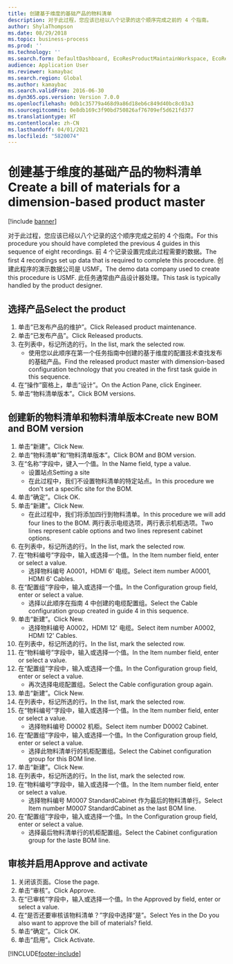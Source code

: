 ```yaml
---
title: 创建基于维度的基础产品的物料清单
description: 对于此过程，您应该已经以八个记录的这个顺序完成之前的 4 个指南。
author: ShylaThompson
ms.date: 08/29/2018
ms.topic: business-process
ms.prod: ''
ms.technology: ''
ms.search.form: DefaultDashboard, EcoResProductMaintainWorkspace, EcoResProductOpenCasesFormPart, EcoResProductDetailsExtended, BOMConsistOf, BOMTable, InventItemIdLookupSimple, HcmWorkerLookUp
audience: Application User
ms.reviewer: kamaybac
ms.search.region: Global
ms.author: kamaybac
ms.search.validFrom: 2016-06-30
ms.dyn365.ops.version: Version 7.0.0
ms.openlocfilehash: 0db1c35779a468d9a86d18eb6c849d40bc8c03a3
ms.sourcegitcommit: 0e8db169c3f90bd750826af76709ef5d621fd377
ms.translationtype: HT
ms.contentlocale: zh-CN
ms.lasthandoff: 04/01/2021
ms.locfileid: "5820074"
---
```

# <a name="create-a-bill-of-materials-for-a-dimension-based-product-master"></a><span data-ttu-id="b316e-103">创建基于维度的基础产品的物料清单</span><span class="sxs-lookup"><span data-stu-id="b316e-103">Create a bill of materials for a dimension-based product master</span></span>

[!include [banner](../../includes/banner.md)]

<span data-ttu-id="b316e-104">对于此过程，您应该已经以八个记录的这个顺序完成之前的 4 个指南。</span><span class="sxs-lookup"><span data-stu-id="b316e-104">For this procedure you should have completed the previous 4 guides in this sequence of eight recordings.</span></span> <span data-ttu-id="b316e-105">前 4 个记录设置完成此过程需要的数据。</span><span class="sxs-lookup"><span data-stu-id="b316e-105">The first 4 recordings set up data that is required to complete this procedure.</span></span> <span data-ttu-id="b316e-106">创建此程序的演示数据公司是 USMF。</span><span class="sxs-lookup"><span data-stu-id="b316e-106">The demo data company used to create this procedure is USMF.</span></span> <span data-ttu-id="b316e-107">此任务通常由产品设计器处理。</span><span class="sxs-lookup"><span data-stu-id="b316e-107">This task is typically handled by the product designer.</span></span>


## <a name="select-the-product"></a><span data-ttu-id="b316e-108">选择产品</span><span class="sxs-lookup"><span data-stu-id="b316e-108">Select the product</span></span>
1. <span data-ttu-id="b316e-109">单击“已发布产品的维护”。</span><span class="sxs-lookup"><span data-stu-id="b316e-109">Click Released product maintenance.</span></span>
2. <span data-ttu-id="b316e-110">单击“已发布产品”。</span><span class="sxs-lookup"><span data-stu-id="b316e-110">Click Released products.</span></span>
3. <span data-ttu-id="b316e-111">在列表中，标记所选的行。</span><span class="sxs-lookup"><span data-stu-id="b316e-111">In the list, mark the selected row.</span></span>
    * <span data-ttu-id="b316e-112">使用您以此顺序在第一个任务指南中创建的基于维度的配置技术查找发布的基础产品。</span><span class="sxs-lookup"><span data-stu-id="b316e-112">Find the released product master with dimension-based configuration technology that you created in the first task guide in this sequence.</span></span>  
4. <span data-ttu-id="b316e-113">在“操作”窗格上，单击“设计”。</span><span class="sxs-lookup"><span data-stu-id="b316e-113">On the Action Pane, click Engineer.</span></span>
5. <span data-ttu-id="b316e-114">单击“物料清单版本”。</span><span class="sxs-lookup"><span data-stu-id="b316e-114">Click BOM versions.</span></span>

## <a name="create-new-bom-and-bom-version"></a><span data-ttu-id="b316e-115">创建新的物料清单和物料清单版本</span><span class="sxs-lookup"><span data-stu-id="b316e-115">Create new BOM and BOM version</span></span>
1. <span data-ttu-id="b316e-116">单击“新建”。</span><span class="sxs-lookup"><span data-stu-id="b316e-116">Click New.</span></span>
2. <span data-ttu-id="b316e-117">单击“物料清单”和“物料清单版本”。</span><span class="sxs-lookup"><span data-stu-id="b316e-117">Click BOM and BOM version.</span></span>
3. <span data-ttu-id="b316e-118">在“名称”字段中，键入一个值。</span><span class="sxs-lookup"><span data-stu-id="b316e-118">In the Name field, type a value.</span></span>
    * <span data-ttu-id="b316e-119">设置站点</span><span class="sxs-lookup"><span data-stu-id="b316e-119">Setting a site</span></span>  
    * <span data-ttu-id="b316e-120">在此过程中，我们不设置物料清单的特定站点。</span><span class="sxs-lookup"><span data-stu-id="b316e-120">In this procedure we don't set a specific site for the BOM.</span></span>  
4. <span data-ttu-id="b316e-121">单击“确定”。</span><span class="sxs-lookup"><span data-stu-id="b316e-121">Click OK.</span></span>
5. <span data-ttu-id="b316e-122">单击“新建”。</span><span class="sxs-lookup"><span data-stu-id="b316e-122">Click New.</span></span>
    * <span data-ttu-id="b316e-123">在此过程中，我们将添加四行到物料清单。</span><span class="sxs-lookup"><span data-stu-id="b316e-123">In this procedure we will add four lines to the BOM.</span></span> <span data-ttu-id="b316e-124">两行表示电缆选项，两行表示机柜选项。</span><span class="sxs-lookup"><span data-stu-id="b316e-124">Two lines represent cable options and two lines represent cabinet options.</span></span>  
6. <span data-ttu-id="b316e-125">在列表中，标记所选的行。</span><span class="sxs-lookup"><span data-stu-id="b316e-125">In the list, mark the selected row.</span></span>
7. <span data-ttu-id="b316e-126">在“物料编号”字段中，输入或选择一个值。</span><span class="sxs-lookup"><span data-stu-id="b316e-126">In the Item number field, enter or select a value.</span></span>
    * <span data-ttu-id="b316e-127">选择物料编号 A0001，HDMI 6' 电缆。</span><span class="sxs-lookup"><span data-stu-id="b316e-127">Select item number A0001, HDMI 6' Cables.</span></span>  
8. <span data-ttu-id="b316e-128">在“配置组”字段中，输入或选择一个值。</span><span class="sxs-lookup"><span data-stu-id="b316e-128">In the Configuration group field, enter or select a value.</span></span>
    * <span data-ttu-id="b316e-129">选择以此顺序在指南 4 中创建的电缆配置组。</span><span class="sxs-lookup"><span data-stu-id="b316e-129">Select the Cable configuration group created in guide 4 in this sequence.</span></span>  
9. <span data-ttu-id="b316e-130">单击“新建”。</span><span class="sxs-lookup"><span data-stu-id="b316e-130">Click New.</span></span>
    * <span data-ttu-id="b316e-131">选择物料编号 A0002，HDMI 12' 电缆。</span><span class="sxs-lookup"><span data-stu-id="b316e-131">Select item number A0002, HDMI 12' Cables.</span></span>  
10. <span data-ttu-id="b316e-132">在列表中，标记所选的行。</span><span class="sxs-lookup"><span data-stu-id="b316e-132">In the list, mark the selected row.</span></span>
11. <span data-ttu-id="b316e-133">在“物料编号”字段中，输入或选择一个值。</span><span class="sxs-lookup"><span data-stu-id="b316e-133">In the Item number field, enter or select a value.</span></span>
12. <span data-ttu-id="b316e-134">在“配置组”字段中，输入或选择一个值。</span><span class="sxs-lookup"><span data-stu-id="b316e-134">In the Configuration group field, enter or select a value.</span></span>
    * <span data-ttu-id="b316e-135">再次选择电缆配置组。</span><span class="sxs-lookup"><span data-stu-id="b316e-135">Select the Cable configuration group again.</span></span>  
13. <span data-ttu-id="b316e-136">单击“新建”。</span><span class="sxs-lookup"><span data-stu-id="b316e-136">Click New.</span></span>
14. <span data-ttu-id="b316e-137">在列表中，标记所选的行。</span><span class="sxs-lookup"><span data-stu-id="b316e-137">In the list, mark the selected row.</span></span>
15. <span data-ttu-id="b316e-138">在“物料编号”字段中，输入或选择一个值。</span><span class="sxs-lookup"><span data-stu-id="b316e-138">In the Item number field, enter or select a value.</span></span>
    * <span data-ttu-id="b316e-139">选择物料编号 D0002 机柜。</span><span class="sxs-lookup"><span data-stu-id="b316e-139">Select item number D0002 Cabinet.</span></span>  
16. <span data-ttu-id="b316e-140">在“配置组”字段中，输入或选择一个值。</span><span class="sxs-lookup"><span data-stu-id="b316e-140">In the Configuration group field, enter or select a value.</span></span>
    * <span data-ttu-id="b316e-141">选择此物料清单行的机柜配置组。</span><span class="sxs-lookup"><span data-stu-id="b316e-141">Select the Cabinet configuration group for this BOM line.</span></span>  
17. <span data-ttu-id="b316e-142">单击“新建”。</span><span class="sxs-lookup"><span data-stu-id="b316e-142">Click New.</span></span>
18. <span data-ttu-id="b316e-143">在列表中，标记所选的行。</span><span class="sxs-lookup"><span data-stu-id="b316e-143">In the list, mark the selected row.</span></span>
19. <span data-ttu-id="b316e-144">在“物料编号”字段中，输入或选择一个值。</span><span class="sxs-lookup"><span data-stu-id="b316e-144">In the Item number field, enter or select a value.</span></span>
    * <span data-ttu-id="b316e-145">选择物料编号 M0007 StandardCabinet 作为最后的物料清单行。</span><span class="sxs-lookup"><span data-stu-id="b316e-145">Select Item number M0007 StandardCabinet as the last BOM line.</span></span>  
20. <span data-ttu-id="b316e-146">在“配置组”字段中，输入或选择一个值。</span><span class="sxs-lookup"><span data-stu-id="b316e-146">In the Configuration group field, enter or select a value.</span></span>
    * <span data-ttu-id="b316e-147">选择最后物料清单行的机柜配置组。</span><span class="sxs-lookup"><span data-stu-id="b316e-147">Select the Cabinet configuration group for the laste BOM line.</span></span>  

## <a name="approve-and-activate"></a><span data-ttu-id="b316e-148">审核并启用</span><span class="sxs-lookup"><span data-stu-id="b316e-148">Approve and activate</span></span>
1. <span data-ttu-id="b316e-149">关闭该页面。</span><span class="sxs-lookup"><span data-stu-id="b316e-149">Close the page.</span></span>
2. <span data-ttu-id="b316e-150">单击“审核”。</span><span class="sxs-lookup"><span data-stu-id="b316e-150">Click Approve.</span></span>
3. <span data-ttu-id="b316e-151">在“已审核”字段中，输入或选择一个值。</span><span class="sxs-lookup"><span data-stu-id="b316e-151">In the Approved by field, enter or select a value.</span></span>
4. <span data-ttu-id="b316e-152">在“是否还要审核该物料清单？”字段中选择“是”。</span><span class="sxs-lookup"><span data-stu-id="b316e-152">Select Yes in the Do you also want to approve the bill of materials? field.</span></span>
5. <span data-ttu-id="b316e-153">单击“确定”。</span><span class="sxs-lookup"><span data-stu-id="b316e-153">Click OK.</span></span>
6. <span data-ttu-id="b316e-154">单击“启用”。</span><span class="sxs-lookup"><span data-stu-id="b316e-154">Click Activate.</span></span>



[!INCLUDE[footer-include](../../../includes/footer-banner.md)]